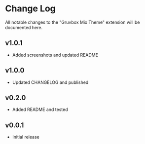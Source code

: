 # Change Log
All notable changes to the "Gruvbox Mix Theme" extension will be documented here.

## v1.0.1
- Added screenshots and updated README

## v1.0.0
- Updated CHANGELOG and published

## v0.2.0
- Added README and tested

## v0.0.1
- Initial release
